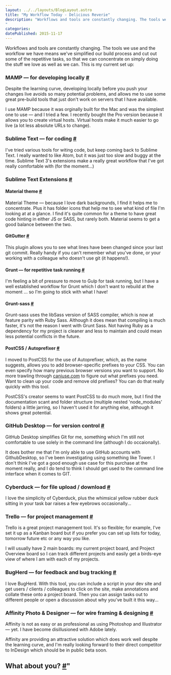 ```yaml
---
layout: ../../layouts/BlogLayout.astro
title: "My Workflow Today - Delicious Reverie"
description: "Workflows and tools are constantly changing. The tools we use and the workflow we have means we've simplified our build process and cut out some of the repetitive tasks, so that we can concentrate on simply doing the stuff we love as well as we can. This is my current set up:
"
categories:
datePublished: 2015-11-17
---
```

Workflows and tools are constantly changing. The tools we use and the workflow we have means we've simplified our build process and cut out some of the repetitive tasks, so that we can concentrate on simply doing the stuff we love as well as we can. This is my current set up:

### MAMP — for developing locally [#](https://deliciousreverie.co.uk/posts/my-workflow-today/#mamp-for-developing-locally)

Despite the learning curve, developing locally before you push your changes live avoids so many potential problems, and allows me to use some great pre-build tools that just don't work on servers that I have available.

I use MAMP because it was orginally built for the Mac and was the simplest one to use — and I tried a few. I recently bought the Pro version because it allows you to create virtual hosts. Virtual hosts make it much easier to go live (a lot less absolute URLs to change).

### Sublime Text — for coding [#](https://deliciousreverie.co.uk/posts/my-workflow-today/#sublime-text-for-coding)

I've tried various tools for witing code, but keep coming back to Sublime Text. I really wanted to like Atom, but it was just too slow and buggy at the time. Sublime Text 3's extensions make a really great workflow that I've got really comfortable with (for the moment...)

### Sublime Text Extensions [#](https://deliciousreverie.co.uk/posts/my-workflow-today/#sublime-text-extensions)

#### Material theme [#](https://deliciousreverie.co.uk/posts/my-workflow-today/#material-theme)

Material Theme — because I love dark backgrounds, I find it helps me to concentrate. Plus it has folder icons that help me to see what kind of file I'm looking at at a glance. I find it's quite common for a theme to have great code hinting in either JS or SASS, but rarely both. Material seems to get a good balance between the two.

#### GitGutter [#](https://deliciousreverie.co.uk/posts/my-workflow-today/#gitgutter)

This plugin allows you to see what lines have been changed since your last git commit. Really handy if you can't remember what you've done, or your working with a colleague who doesn't use git (it happens!).

#### Grunt — for repetitive task running [#](https://deliciousreverie.co.uk/posts/my-workflow-today/#grunt-for-repetitive-task-running)

I'm feeling a bit of pressure to move to Gulp for task running, but I have a well established workflow for Grunt which I don't want to rebuild at the moment ... so I'm going to stick with what I have!

#### Grunt-sass [#](https://deliciousreverie.co.uk/posts/my-workflow-today/#grunt-sass)

Grunt-sass uses the libSass version of SASS compiler, which is now at feature parity with Ruby Sass. Although it does mean that compiling is much faster, it's not the reason I went with Grunt Sass. Not having Ruby as a dependency for my project is cleaner and less to maintain and could mean less potential conflicts in the future.

#### PostCSS / Autoprefixer [#](https://deliciousreverie.co.uk/posts/my-workflow-today/#postcss-autoprefixer)

I moved to PostCSS for the use of Autoprefixer, which, as the name suggests, allows you to add browser-specific prefixes to your CSS. You can even specify how many previous browser versions you want to support. No more trawling through [caniuse.com](http://caniuse.com/) to figure out what prefixes you need. Want to clean up your code and remove old prefixes? You can do that really quickly with this tool.

PostCSS's creator seems to want PostCSS to do much more, but I find the documentation scant and folder structure (multiple nested 'node\_modules' folders) a little jarring, so I haven't used it for anything else, although it shows great potential.

### GitHub Desktop — for version control [#](https://deliciousreverie.co.uk/posts/my-workflow-today/#github-desktop-for-version-control)

GitHub Desktop simplifies Git for me, something which I'm still not comfortable to use solely in the command line (although I do occaionally).

It does bother me that I'm only able to use GitHub accounts with GithubDesktop, so I've been investigating using something like Tower. I don't think I've got a good enough use case for this purchase at the moment really, and I do tend to think I should get used to the command line interface when it comes to GIT.

### Cyberduck — for file upload / download [#](https://deliciousreverie.co.uk/posts/my-workflow-today/#cyberduck-for-file-upload-download)

I love the simplicity of Cyberduck, plus the whimsical yellow rubber duck sitting in your task bar raises a few eyebrows occasionally...

### Trello — for project management [#](https://deliciousreverie.co.uk/posts/my-workflow-today/#trello-for-project-management)

Trello is a great project management tool. It's so flexible; for example, I've set it up as a Kanban board but if you prefer you can set up lists for today, tomorrow future etc or any way you like.

I will usually have 2 main boards: my current project board, and Project Overview board so I can track different projects and easily get a birds-eye view of where I am with each of my projects.

### BugHerd — for feedback and bug tracking [#](https://deliciousreverie.co.uk/posts/my-workflow-today/#bugherd-for-feedback-and-bug-tracking)

I love BugHerd. With this tool, you can include a script in your dev site and get users / clients / colleagues to click on the site, make annotations and collate these onto a project board. Then you can assign tasks out to different people or open a discussion about why you've built it this way...

### Affinity Photo & Designer — for wire framing & designing [#](https://deliciousreverie.co.uk/posts/my-workflow-today/#affinity-photo-and-designer-for-wire-framing-and-designing)

Affinity is not as easy or as professional as using Photoshop and Illustrator — yet. I have become disillusioned with Adobe lately.

Affinity are providing an attractive solution which does work well despite the learning curve, and I'm really looking forward to their direct competitor to InDesign which should be in public beta soon.

## What about you? [#](https://deliciousreverie.co.uk/posts/my-workflow-today/#what-about-you)"